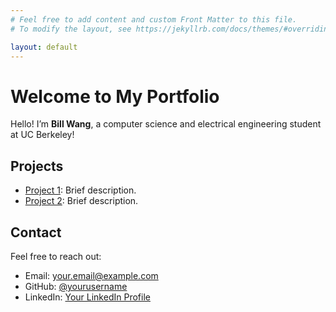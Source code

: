 ```yaml
---
# Feel free to add content and custom Front Matter to this file.
# To modify the layout, see https://jekyllrb.com/docs/themes/#overriding-theme-defaults

layout: default
---
```


# Welcome to My Portfolio

Hello! I’m **Bill Wang**, a computer science and electrical engineering student at UC Berkeley!

## Projects
- [Project 1](https://github.com/yourusername/project1): Brief description.
- [Project 2](https://github.com/yourusername/project2): Brief description.

## Contact
Feel free to reach out:
- Email: [your.email@example.com](mailto:your.email@example.com)
- GitHub: [@yourusername](https://github.com/yourusername)
- LinkedIn: [Your LinkedIn Profile](https://linkedin.com/in/yourlinkedin)

